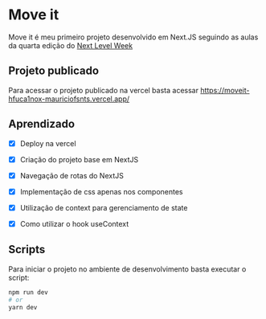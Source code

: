 # Move it 

Move it é meu primeiro projeto desenvolvido em Next.JS seguindo as aulas da quarta edição do [Next Level Week](https://nextlevelweek.com/) 

## Projeto publicado

Para acessar o projeto publicado na vercel basta acessar <a href="https://moveit-hfuca1nox-mauriciofsnts.vercel.app/"> https://moveit-hfuca1nox-mauriciofsnts.vercel.app/ </a>

## Aprendizado

- [x] Deploy na vercel
- [x] Criação do projeto base em NextJS
- [x] Navegação de rotas do NextJS
- [x] Implementação de css apenas nos componentes
- [x] Utilização de context para gerenciamento de state
- [x] Como utilizar o hook useContext


## Scripts

Para iniciar o projeto no ambiente de desenvolvimento basta executar o script: 

```bash
npm run dev
# or
yarn dev
```

